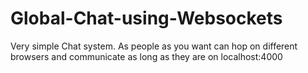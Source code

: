 # Global-Chat-using-Websockets

Very simple Chat system. As people as you want can hop on different browsers and communicate as long as they are on localhost:4000
